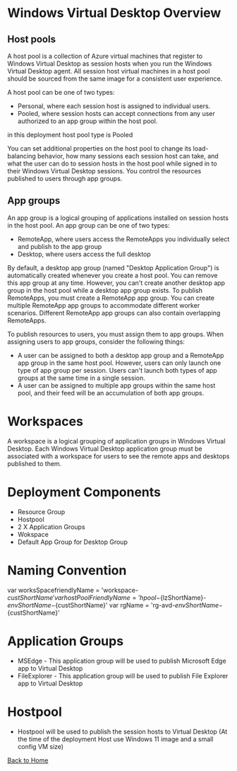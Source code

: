 # Windows Virtual Desktop Overview

## Host pools
A host pool is a collection of Azure virtual machines that register to Windows Virtual Desktop as session hosts when you run the Windows Virtual Desktop agent. All session host virtual machines in a host pool should be sourced from the same image for a consistent user experience.

A host pool can be one of two types:

- Personal, where each session host is assigned to individual users.
- Pooled, where session hosts can accept connections from any user authorized to an app group within the host pool.

in this deployment host pool type is Pooled

You can set additional properties on the host pool to change its load-balancing behavior, how many sessions each session host can take, and what the user can do to session hosts in the host pool while signed in to their Windows Virtual Desktop sessions. You control the resources published to users through app groups.

## App groups
An app group is a logical grouping of applications installed on session hosts in the host pool. An app group can be one of two types:

- RemoteApp, where users access the RemoteApps you individually select and publish to the app group
- Desktop, where users access the full desktop

By default, a desktop app group (named "Desktop Application Group") is automatically created whenever you create a host pool. You can remove this app group at any time. However, you can't create another desktop app group in the host pool while a desktop app group exists. To publish RemoteApps, you must create a RemoteApp app group. You can create multiple RemoteApp app groups to accommodate different worker scenarios. Different RemoteApp app groups can also contain overlapping RemoteApps.

To publish resources to users, you must assign them to app groups. When assigning users to app groups, consider the following things:

- A user can be assigned to both a desktop app group and a RemoteApp app group in the same host pool. However, users can only launch one type of app group per session. Users can't launch both types of app groups at the same time in a single session.
- A user can be assigned to multiple app groups within the same host pool, and their feed will be an accumulation of both app groups.

# Workspaces
A workspace is a logical grouping of application groups in Windows Virtual Desktop. Each Windows Virtual Desktop application group must be associated with a workspace for users to see the remote apps and desktops published to them.

# Deployment Components
 - Resource Group
 - Hostpool
 - 2 X Application Groups
 - Wokspace
 - Default App Group for Desktop Group

# Naming Convention

var worksSpacefriendlyName = 'workspace-${custShortName}'
var hostPoolFriendlyName = 'hpool-${lzShortName}-${envShortName}-${custShortName}'
var rgName = 'rg-avd-${envShortName}-${custShortName}'

# Application Groups
 - MSEdge -  This application group will be used to publish Microsoft Edge app to Virtual Desktop
 - FileExplorer - This application group will be used to publish File Explorer app to Virtual Desktop

# Hostpool
 - Hostpool will be used to publish the session hosts to Virtual Desktop (At the time of the deployment Host use Windows 11 image and a small config VM size)

[Back to Home](/README.md)